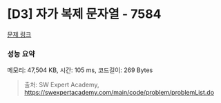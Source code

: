 # [D3] 자가 복제 문자열 - 7584 

[문제 링크](https://swexpertacademy.com/main/code/problem/problemDetail.do?contestProbId=AWpMsQfaCPMDFAQi) 

### 성능 요약

메모리: 47,504 KB, 시간: 105 ms, 코드길이: 269 Bytes



> 출처: SW Expert Academy, https://swexpertacademy.com/main/code/problem/problemList.do